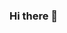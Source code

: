 ### Hi there 👋

<!--
**Majidbouikken/Majidbouikken** is a ✨ _special_ ✨ repository because its `README.md` (this file) appears on your GitHub profile.

[![Anurag's github stats](https://github-readme-stats.vercel.app/api?username=Majidbouikken)](https://github.com/anuraghazra/github-readme-stats)

Here are some ideas to get you started:

- 🔭 I’m currently freelancing in Mobile developpment, Native in Android, I speak also Flutter
- 🌱 I’m currently learning various technologies here and there, trying to diversifie my skills
- 💬 Ask me about anything =D
- 📫 ha_bouikken_bahi_amar@esi.dz
- 😄 Pronouns: he/him
- ⚡ Fun fact about me: I'm also a digital artist
